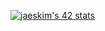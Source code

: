 [![jaeskim's 42 stats](https://badge42.herokuapp.com/api/stats/mrubio)](https://github.com/JaeSeoKim/badge42) </br>

